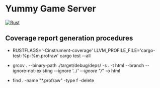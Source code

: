 # Yummy Game Server
[![Rust](https://github.com/erhanbaris/yummy/actions/workflows/rust.yml/badge.svg)](https://github.com/erhanbaris/yummy/actions/workflows/rust.yml)


## Coverage report generation procedures

* RUSTFLAGS='-Cinstrument-coverage' LLVM_PROFILE_FILE='cargo-test-%p-%m.profraw' cargo test --all

* grcov . --binary-path ./target/debug/deps/ -s . -t html --branch --ignore-not-existing --ignore '../*' --ignore "/*" -o html

* find . -name "*.profraw" -type f -delete

